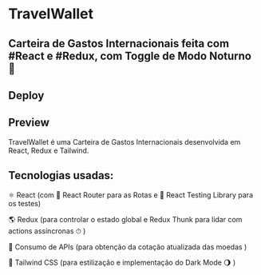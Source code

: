 # TravelWallet

## Carteira de Gastos Internacionais feita com #React e #Redux, com Toggle de Modo Noturno 🌛

## Deploy

## Preview

TravelWallet é uma Carteira de Gastos Internacionais desenvolvida em React, Redux e Tailwind.

## Tecnologias usadas:
⚛ React (com 🔀 React Router para as Rotas e 🔬 React Testing Library para os testes)

🌎 Redux (para controlar o estado global  e Redux Thunk para lidar com actions assíncronas ⏱ )

💱 Consumo de APIs (para obtenção da cotação atualizada das moedas )

🎨 Tailwind CSS (para estilização e implementação do Dark Mode 🌖 )

